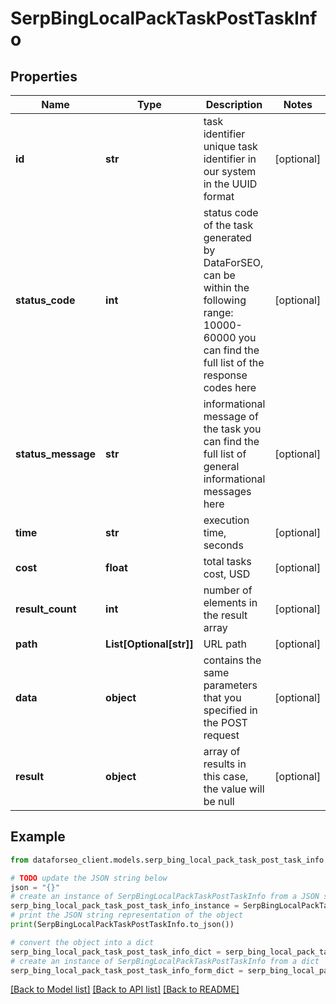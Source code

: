 # SerpBingLocalPackTaskPostTaskInfo


## Properties

Name | Type | Description | Notes
------------ | ------------- | ------------- | -------------
**id** | **str** | task identifier unique task identifier in our system in the UUID format | [optional] 
**status_code** | **int** | status code of the task generated by DataForSEO, can be within the following range: 10000-60000 you can find the full list of the response codes here | [optional] 
**status_message** | **str** | informational message of the task you can find the full list of general informational messages here | [optional] 
**time** | **str** | execution time, seconds | [optional] 
**cost** | **float** | total tasks cost, USD | [optional] 
**result_count** | **int** | number of elements in the result array | [optional] 
**path** | **List[Optional[str]]** | URL path | [optional] 
**data** | **object** | contains the same parameters that you specified in the POST request | [optional] 
**result** | **object** | array of results in this case, the value will be null | [optional] 

## Example

```python
from dataforseo_client.models.serp_bing_local_pack_task_post_task_info import SerpBingLocalPackTaskPostTaskInfo

# TODO update the JSON string below
json = "{}"
# create an instance of SerpBingLocalPackTaskPostTaskInfo from a JSON string
serp_bing_local_pack_task_post_task_info_instance = SerpBingLocalPackTaskPostTaskInfo.from_json(json)
# print the JSON string representation of the object
print(SerpBingLocalPackTaskPostTaskInfo.to_json())

# convert the object into a dict
serp_bing_local_pack_task_post_task_info_dict = serp_bing_local_pack_task_post_task_info_instance.to_dict()
# create an instance of SerpBingLocalPackTaskPostTaskInfo from a dict
serp_bing_local_pack_task_post_task_info_form_dict = serp_bing_local_pack_task_post_task_info.from_dict(serp_bing_local_pack_task_post_task_info_dict)
```
[[Back to Model list]](../README.md#documentation-for-models) [[Back to API list]](../README.md#documentation-for-api-endpoints) [[Back to README]](../README.md)


